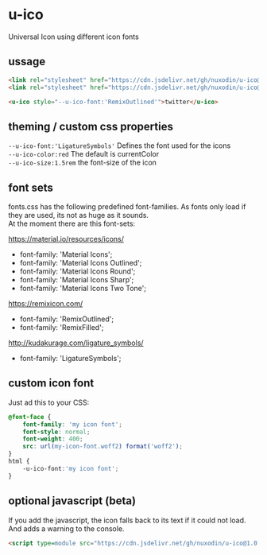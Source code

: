 # u-ico
Universal Icon using different icon fonts

## ussage

```html
<link rel="stylesheet" href="https://cdn.jsdelivr.net/gh/nuxodin/u-ico@1.0.0/fonts.css">
<link rel="stylesheet" href="https://cdn.jsdelivr.net/gh/nuxodin/u-ico@1.0.0/u-ico.css">

<u-ico style="--u-ico-font:'RemixOutlined'">twitter</u-ico>

```
## theming / custom css properties
`--u-ico-font:'LigatureSymbols'` Defines the font used for the icons  
`--u-ico-color:red` The default is currentColor  
`--u-ico-size:1.5rem` the font-size of the icon  

## font sets
fonts.css has the following predefined font-families.
As fonts only load if they are used, its not as huge as it sounds.  
At the moment there are this font-sets:  

https://material.io/resources/icons/
- font-family: 'Material Icons';
- font-family: 'Material Icons Outlined';
- font-family: 'Material Icons Round';
- font-family: 'Material Icons Sharp';
- font-family: 'Material Icons Two Tone';

https://remixicon.com/  
- font-family: 'RemixOutlined';
- font-family: 'RemixFilled';

http://kudakurage.com/ligature_symbols/  
- font-family: 'LigatureSymbols';

## custom icon font
Just ad this to your CSS:

```css
@font-face {
    font-family: 'my icon font';
    font-style: normal;
    font-weight: 400;
    src: url(my-icon-font.woff2) format('woff2');
}
html {
    -u-ico-font:'my icon font';
}
```

## optional javascript (beta)
If you add the javascript, the icon falls back to its text if it could not load.
And adds a warning to the console.

```html
<script type=module src="https://cdn.jsdelivr.net/gh/nuxodin/u-ico@1.0.0/main.js"></script>
```
